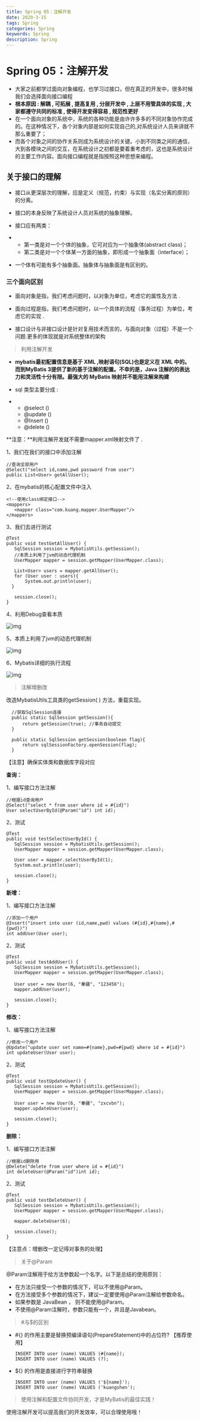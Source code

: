 ```yaml
---
title: Spring 05：注解开发
date: 2020-3-15
tags: Spring
categories: Spring
keywords: Spring
description: Spring
---
```


# 	Spring 05：注解开发

- 大家之前都学过面向对象编程，也学习过接口，但在真正的开发中，很多时候我们会选择面向接口编程
- **根本原因 :  解耦 , 可拓展 , 提高复用 , 分层开发中 , 上层不用管具体的实现 , 大家都遵守共同的标准 , 使得开发变得容易 , 规范性更好**
- 在一个面向对象的系统中，系统的各种功能是由许许多多的不同对象协作完成的。在这种情况下，各个对象内部是如何实现自己的,对系统设计人员来讲就不那么重要了；
- 而各个对象之间的协作关系则成为系统设计的关键。小到不同类之间的通信，大到各模块之间的交互，在系统设计之初都是要着重考虑的，这也是系统设计的主要工作内容。面向接口编程就是指按照这种思想来编程。



## **关于接口的理解**

- 接口从更深层次的理解，应是定义（规范，约束）与实现（名实分离的原则）的分离。

- 接口的本身反映了系统设计人员对系统的抽象理解。

- 接口应有两类：

- - 第一类是对一个个体的抽象，它可对应为一个抽象体(abstract class)；
  - 第二类是对一个个体某一方面的抽象，即形成一个抽象面（interface）；

- 一个体有可能有多个抽象面。抽象体与抽象面是有区别的。



### **三个面向区别**

- 面向对象是指，我们考虑问题时，以对象为单位，考虑它的属性及方法 .

- 面向过程是指，我们考虑问题时，以一个具体的流程（事务过程）为单位，考虑它的实现 .

- 接口设计与非接口设计是针对复用技术而言的，与面向对象（过程）不是一个问题.更多的体现就是对系统整体的架构

  

> 利用注解开发

- **mybatis最初配置信息是基于 XML ,映射语句(SQL)也是定义在 XML 中的。而到MyBatis 3提供了新的基于注解的配置。不幸的是，Java 注解的的表达力和灵活性十分有限。最强大的 MyBatis 映射并不能用注解来构建**

- sql 类型主要分成 :

- - @select ()
  - @update ()
  - @Insert ()
  - @delete ()



**注意：**利用注解开发就不需要mapper.xml映射文件了 .

1、我们在我们的接口中添加注解

```
//查询全部用户
@Select("select id,name,pwd password from user")
public List<User> getAllUser();
```

2、在mybatis的核心配置文件中注入

```
<!--使用class绑定接口-->
<mappers>
   <mapper class="com.kuang.mapper.UserMapper"/>
</mappers>
```

3、我们去进行测试

```
@Test
public void testGetAllUser() {
   SqlSession session = MybatisUtils.getSession();
   //本质上利用了jvm的动态代理机制
   UserMapper mapper = session.getMapper(UserMapper.class);

   List<User> users = mapper.getAllUser();
   for (User user : users){
       System.out.println(user);
  }

   session.close();
}
```

4、利用Debug查看本质

![img](https://mmbiz.qpic.cn/mmbiz_png/uJDAUKrGC7LZwwtchlelS8kzAAyVia5uNnMiahVkdvictXZkDDWHQCwob9rMlKtxnhiaQee5Kxa6K0BCbHH2ibRERibQ/640?wx_fmt=png&tp=webp&wxfrom=5&wx_lazy=1&wx_co=1)

5、本质上利用了jvm的动态代理机制

![img](https://mmbiz.qpic.cn/mmbiz_png/uJDAUKrGC7LZwwtchlelS8kzAAyVia5uNeukjWMleICg2Jsm8hTI63hvVLiarGmD7zT1CmgXlUXSUbmdhialeIjpA/640?wx_fmt=png&tp=webp&wxfrom=5&wx_lazy=1&wx_co=1)

6、Mybatis详细的执行流程

![img](https://mmbiz.qpic.cn/mmbiz_png/uJDAUKrGC7LZwwtchlelS8kzAAyVia5uNvhic22X8ahJy5BdOfjy1LlDRfo8Nf3GOAzwALgvriau4SzmXZIhUUd2A/640?wx_fmt=png&tp=webp&wxfrom=5&wx_lazy=1&wx_co=1)

> 注解增删改

改造MybatisUtils工具类的getSession( ) 方法，重载实现。

```
  //获取SqlSession连接
  public static SqlSession getSession(){
      return getSession(true); //事务自动提交
  }
 
  public static SqlSession getSession(boolean flag){
      return sqlSessionFactory.openSession(flag);
  }
```

【注意】确保实体类和数据库字段对应

**查询：**

1、编写接口方法注解

```
//根据id查询用户
@Select("select * from user where id = #{id}")
User selectUserById(@Param("id") int id);
```

2、测试

```
@Test
public void testSelectUserById() {
   SqlSession session = MybatisUtils.getSession();
   UserMapper mapper = session.getMapper(UserMapper.class);

   User user = mapper.selectUserById(1);
   System.out.println(user);

   session.close();
}
```

**新增：**

1、编写接口方法注解

```
//添加一个用户
@Insert("insert into user (id,name,pwd) values (#{id},#{name},#{pwd})")
int addUser(User user);
```

2、测试

```
@Test
public void testAddUser() {
   SqlSession session = MybatisUtils.getSession();
   UserMapper mapper = session.getMapper(UserMapper.class);

   User user = new User(6, "秦疆", "123456");
   mapper.addUser(user);

   session.close();
}
```

**修改：**

1、编写接口方法注解

```
//修改一个用户
@Update("update user set name=#{name},pwd=#{pwd} where id = #{id}")
int updateUser(User user);
```

2、测试

```
@Test
public void testUpdateUser() {
   SqlSession session = MybatisUtils.getSession();
   UserMapper mapper = session.getMapper(UserMapper.class);

   User user = new User(6, "秦疆", "zxcvbn");
   mapper.updateUser(user);

   session.close();
}
```

**删除：**

1、编写接口方法注解

```
//根据id删除用
@Delete("delete from user where id = #{id}")
int deleteUser(@Param("id")int id);
```

2、测试

```
@Test
public void testDeleteUser() {
   SqlSession session = MybatisUtils.getSession();
   UserMapper mapper = session.getMapper(UserMapper.class);

   mapper.deleteUser(6);
   
   session.close();
}
```

【注意点：增删改一定记得对事务的处理】



> 关于@Param

@Param注解用于给方法参数起一个名字。以下是总结的使用原则：

- 在方法只接受一个参数的情况下，可以不使用@Param。
- 在方法接受多个参数的情况下，建议一定要使用@Param注解给参数命名。
- 如果参数是 JavaBean ， 则不能使用@Param。
- 不使用@Param注解时，参数只能有一个，并且是Javabean。

> \#与$的区别

- \#{} 的作用主要是替换预编译语句(PrepareStatement)中的占位符? 【推荐使用】

  ```
  INSERT INTO user (name) VALUES (#{name});
  INSERT INTO user (name) VALUES (?);
  ```

- ${} 的作用是直接进行字符串替换

  ```
  INSERT INTO user (name) VALUES ('${name}');
  INSERT INTO user (name) VALUES ('kuangshen');
  ```

> 使用注解和配置文件协同开发，才是MyBatis的最佳实践！



使用注解开发可以提高我们的开发效率，可以合理使用哦！